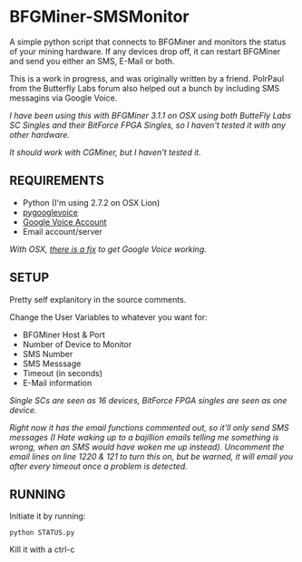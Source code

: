 BFGMiner-SMSMonitor
===================

A simple python script that connects to BFGMiner and monitors the status of your mining hardware.  If any devices drop off, it can restart BFGMiner and send you either an SMS, E-Mail or both.

This is a work in progress, and was originally written by a friend.  PolrPaul from the Butterfly Labs forum also helped out a bunch by including SMS messagins via Google Voice.

*I have been using this with BFGMiner 3.1.1 on OSX using both ButteFly Labs SC Singles and their BitForce FPGA Singles, so I haven't tested it with any other hardware.*

*It should work with CGMiner, but I haven't tested it.*


REQUIREMENTS
------------

* Python (I'm using 2.7.2 on OSX Lion)
* [pygooglevoice](https://code.google.com/p/pygooglevoice/)
* [Google Voice Account](https://voice.google.com)
* Email account/server

*With OSX, [there is a fix](https://code.google.com/r/bwpayne-pygooglevoice-auth-fix/source/checkout) to get Google Voice working.*

SETUP
-----

Pretty self explanitory in the source comments.

Change the User Variables to whatever you want for:

* BFGMiner Host & Port
* Number of Device to Monitor
* SMS Number
* SMS Messsage
* Timeout (in seconds)
* E-Mail information

*Single SCs are seen as 16 devices, BitForce FPGA singles are seen as one device.*

*Right now it has the email functions commented out, so it'll only send SMS messages (I Hate waking up to a bajillion emails telling me something is wrong, when an SMS would have woken me up instead).  Uncomment the email lines on line 1220 & 121 to turn this on, but be warned, it will email you after every timeout once a problem is detected.*


RUNNING
-------

Initiate it by running:

    python STATUS.py

Kill it with a ctrl-c
